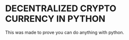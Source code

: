 # DECENTRALIZED CRYPTO CURRENCY IN PYTHON
  This was made to prove you can do anything with python.
